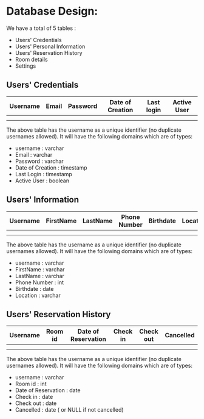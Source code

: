 # Database Design:
We have a total of 5 tables : 
- Users' Credentials
- Users' Personal Information
- Users' Reservation History
- Room details
- Settings 

## Users' Credentials 

| Username      | Email | Password   | Date of Creation | Last login | Active User
| :---:        |    :----:   |          :---: |  :---:        |    :----:   |          :---: |
|       |        |   | | | |
|       |        |   | | | |

The above table has the username as a unique identifier (no duplicate usernames allowed). It will have the following domains which are of types:
- username : varchar
- Email : varchar
- Password : varchar
- Date of Creation : timestamp
- Last Login : timestamp
- Active User : boolean 


## Users' Information 

| Username      | FirstName | LastName   | Phone Number | Birthdate | Location
| :---:        |    :----:   |          :---: |  :---:        |    :----:   |          :---: |
|       |        |   | | | |
|       |        |   | | | |

The above table has the username as a unique identifier (no duplicate usernames allowed). It will have the following domains which are of types:
- username : varchar
- FirstName : varchar
- LastName : varchar
- Phone Number : int
- Birthdate : date
- Location : varchar


## Users' Reservation History

| Username      | Room id | Date of Reservation   | Check in | Check out | Cancelled
| :---:        |    :----:   |          :---: |  :---:        |    :----:   |          :---: |
|       |        |   | | | |
|       |        |   | | | |

The above table has the username as a unique identifier (no duplicate usernames allowed). It will have the following domains which are of types:
- username : varchar
- Room id : int
- Date of Reservation : date
- Check in : date
- Check out  : date
- Cancelled : date ( or NULL if not cancelled)


